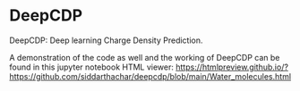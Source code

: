 # DeepCDP
DeepCDP: Deep learning Charge Density Prediction. 


A demonstration of the code as well and the working of DeepCDP can be found in this jupyter notebook HTML viewer: https://htmlpreview.github.io/?https://github.com/siddarthachar/deepcdp/blob/main/Water_molecules.html
